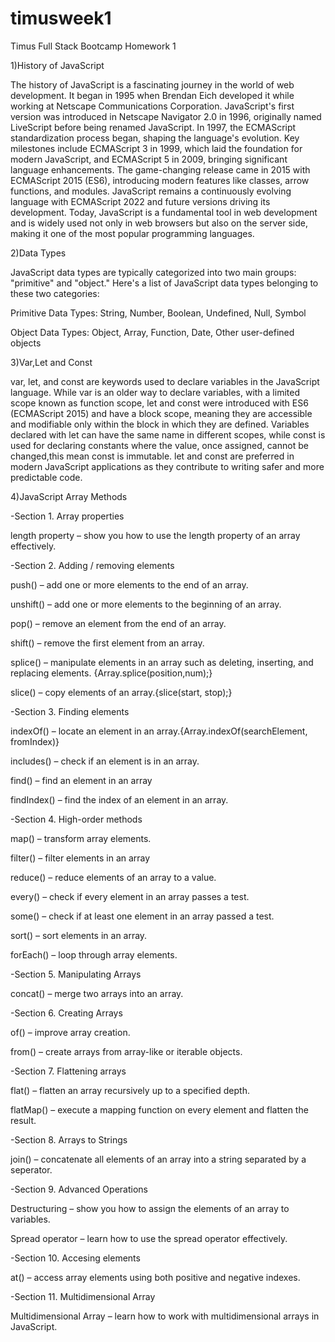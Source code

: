 # timusweek1
Timus Full Stack Bootcamp Homework 1

1)History of JavaScript

The history of JavaScript is a fascinating journey in the world of web development. It began in 1995 when Brendan Eich developed it while working at Netscape Communications Corporation. JavaScript's first version was introduced in Netscape Navigator 2.0 in 1996, originally named LiveScript before being renamed JavaScript. In 1997, the ECMAScript standardization process began, shaping the language's evolution. Key milestones include ECMAScript 3 in 1999, which laid the foundation for modern JavaScript, and ECMAScript 5 in 2009, bringing significant language enhancements. The game-changing release came in 2015 with ECMAScript 2015 (ES6), introducing modern features like classes, arrow functions, and modules. JavaScript remains a continuously evolving language with ECMAScript 2022 and future versions driving its development. Today, JavaScript is a fundamental tool in web development and is widely used not only in web browsers but also on the server side, making it one of the most popular programming languages.

2)Data Types

JavaScript data types are typically categorized into two main groups: "primitive" and "object." Here's a list of JavaScript data types belonging to these two categories:

Primitive Data Types:
String,
Number,
Boolean,
Undefined,
Null,
Symbol

Object Data Types:
Object,
Array,
Function,
Date,
Other user-defined objects


3)Var,Let and Const

var, let, and const are keywords used to declare variables in the JavaScript language. While var is an older way to declare variables, with a limited scope known as function scope, let and const were introduced with ES6 (ECMAScript 2015) and have a block scope, meaning they are accessible and modifiable only within the block in which they are defined. Variables declared with let can have the same name in different scopes, while const is used for declaring constants where the value, once assigned, cannot be changed,this mean const is immutable. let and const are preferred in modern JavaScript applications as they contribute to writing safer and more predictable code.

4)JavaScript Array Methods

-Section 1. Array properties

length property – show you how to use the length property of an array effectively.


-Section 2. Adding / removing elements

push() – add one or more elements to the end of an array.

unshift() – add one or more elements to the beginning of an array.

pop() – remove an element from the end of an array.

shift() – remove the first element from an array.

splice() – manipulate elements in an array such as deleting, inserting, and replacing elements.
{Array.splice(position,num);}

slice() – copy elements of an array.{slice(start, stop);}


-Section 3. Finding elements

indexOf() – locate an element in an array.{Array.indexOf(searchElement, fromIndex)}

includes() – check if an element is in an array.

find() – find an element in an array

findIndex() – find the index of an element in an array.


-Section 4. High-order methods

map() – transform array elements.

filter() – filter elements in an array

reduce() – reduce elements of an array to a value.

every() – check if every element in an array passes a test.

some() – check if at least one element in an array passed a test.

sort() – sort elements in an array.

forEach() – loop through array elements.


-Section 5. Manipulating Arrays

concat() – merge two arrays into an array.


-Section 6. Creating Arrays

of() – improve array creation.

from() – create arrays from array-like or iterable objects.


-Section 7. Flattening arrays

flat() – flatten an array recursively up to a specified depth.

flatMap() – execute a mapping function on every element and flatten the result.


-Section 8. Arrays to Strings

join() – concatenate all elements of an array into a string separated by a seperator.


-Section 9. Advanced Operations

Destructuring – show you how to assign the elements of an array to variables.

Spread operator – learn how to use the spread operator effectively.


-Section 10. Accesing elements

at() – access array elements using both positive and negative indexes.


-Section 11. Multidimensional Array

Multidimensional Array – learn how to work with multidimensional arrays in JavaScript.




